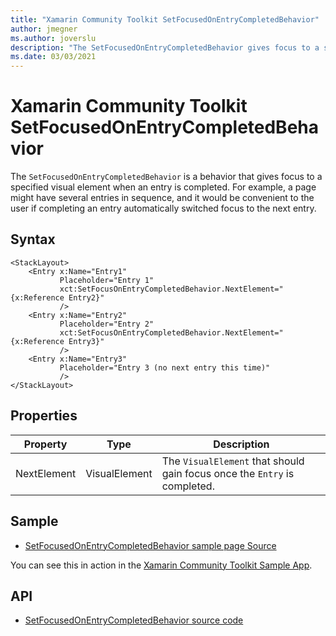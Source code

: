 ```yaml
---
title: "Xamarin Community Toolkit SetFocusedOnEntryCompletedBehavior"
author: jmegner
ms.author: joverslu
description: "The SetFocusedOnEntryCompletedBehavior gives focus to a specific visual element when an entry is completed."
ms.date: 03/03/2021
---
```


# Xamarin Community Toolkit SetFocusedOnEntryCompletedBehavior

The `SetFocusedOnEntryCompletedBehavior` is a behavior that gives focus to a specified visual element when an entry is completed. For example, a page might have several entries in sequence, and it would be convenient to the user if completing an entry automatically switched focus to the next entry.

## Syntax

```xaml
<StackLayout>
    <Entry x:Name="Entry1"
           Placeholder="Entry 1"
           xct:SetFocusOnEntryCompletedBehavior.NextElement="{x:Reference Entry2}"
           />
    <Entry x:Name="Entry2"
           Placeholder="Entry 2"
           xct:SetFocusOnEntryCompletedBehavior.NextElement="{x:Reference Entry3}"
           />
    <Entry x:Name="Entry3"
           Placeholder="Entry 3 (no next entry this time)"
           />
</StackLayout>
```

## Properties

|Property  |Type  |Description  |
|---------|---------|---------|
| NextElement | VisualElement | The `VisualElement` that should gain focus once the `Entry` is completed. |

## Sample

- [SetFocusedOnEntryCompletedBehavior sample page Source](https://github.com/xamarin/XamarinCommunityToolkit/blob/main/samples/XCT.Sample/Pages/Behaviors/SetFocusedOnEntryCompletedBehaviorPage.xaml)

You can see this in action in the [Xamarin Community Toolkit Sample App](https://github.com/xamarin/XamarinCommunityToolkit).

## API

* [SetFocusedOnEntryCompletedBehavior source code](https://github.com/xamarin/XamarinCommunityToolkit/blob/main/src/CommunityToolkit/Xamarin.CommunityToolkit/Behaviors/AttachedBehaviors/SetFocusedOnEntryCompletedBehavior.shared.cs)
